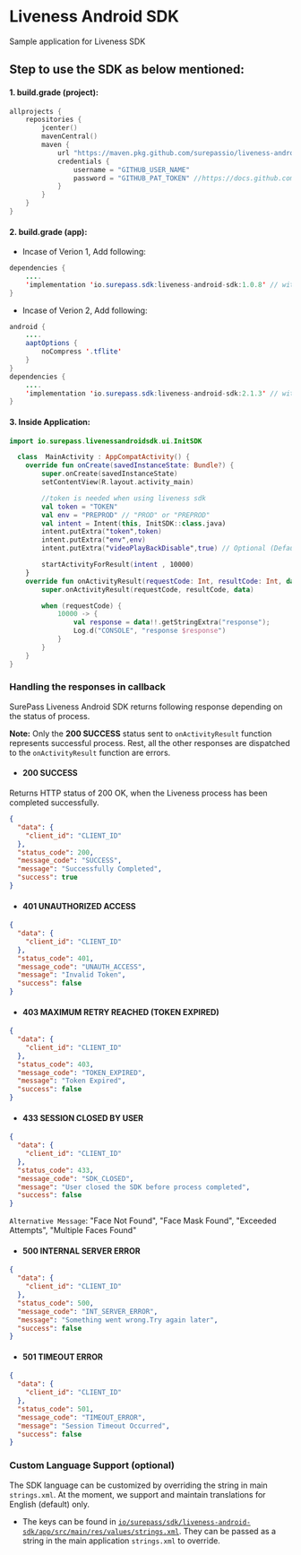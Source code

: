 # Liveness Android SDK
Sample application for Liveness SDK

## Step to use the SDK as below mentioned:

#### 1. build.grade (project):

```kotlin
allprojects {
    repositories {
        jcenter()
        mavenCentral()
        maven {
            url "https://maven.pkg.github.com/surepassio/liveness-android-sdk-sample-app"
            credentials {
                username = "GITHUB_USER_NAME"
                password = "GITHUB_PAT_TOKEN" //https://docs.github.com/en/github/authenticating-to-github/keeping-your-account-and-data-secure/creating-a-personal-access-token (Allow Package Install Permission)
            }
        }
    }
}
```

#### 2. build.grade (app):

- Incase of Verion 1, Add following:
```java
dependencies {
    ....
    'implementation 'io.surepass.sdk:liveness-android-sdk:1.0.8' // without Face Mask Detection
}
```
- Incase of Verion 2, Add following:

```java
android {
    ....
    aaptOptions {
        noCompress '.tflite'
    }
}
dependencies {
    ....
    'implementation 'io.surepass.sdk:liveness-android-sdk:2.1.3' // with Face Mask Detection
}
```
#### 3. Inside Application:

```kotlin
import io.surepass.livenessandroidsdk.ui.InitSDK

  class  MainActivity : AppCompatActivity() {
    override fun onCreate(savedInstanceState: Bundle?) {
        super.onCreate(savedInstanceState)
        setContentView(R.layout.activity_main)

        //token is needed when using liveness sdk
        val token = "TOKEN"
        val env = "PREPROD" // "PROD" or "PREPROD"
        val intent = Intent(this, InitSDK::class.java)
        intent.putExtra("token",token)
        intent.putExtra("env",env)
        intent.putExtra("videoPlayBackDisable",true) // Optional (Default: false)

        startActivityForResult(intent , 10000)
    }
    override fun onActivityResult(requestCode: Int, resultCode: Int, data: Intent?) {
        super.onActivityResult(requestCode, resultCode, data)

        when (requestCode) {
            10000 -> {
                val response = data!!.getStringExtra("response");
                Log.d("CONSOLE", "response $response")
            }
        }
    }
}
```

### Handling the responses in callback

SurePass Liveness Android SDK returns following response depending on the status of process.

**Note:** Only the **200 SUCCESS** status sent to `onActivityResult` function represents successful process. Rest, all the other responses are dispatched to the `onActivityResult` function are errors.

- #### 200 SUCCESS

Returns HTTP status of 200 OK, when the Liveness process has been completed successfully.

```json
{
  "data": {
    "client_id": "CLIENT_ID"
  },
  "status_code": 200,
  "message_code": "SUCCESS",
  "message": "Successfully Completed",
  "success": true
}
```

- #### 401 UNAUTHORIZED ACCESS

```json
{
  "data": {
    "client_id": "CLIENT_ID"
  },
  "status_code": 401,
  "message_code": "UNAUTH_ACCESS",
  "message": "Invalid Token",
  "success": false
}
```

- #### 403 MAXIMUM RETRY REACHED (TOKEN EXPIRED)

```json
{
  "data": {
    "client_id": "CLIENT_ID"
  },
  "status_code": 403,
  "message_code": "TOKEN_EXPIRED",
  "message": "Token Expired",
  "success": false
}
```

- #### 433 SESSION CLOSED BY USER

```json
{
  "data": {
    "client_id": "CLIENT_ID"
  },
  "status_code": 433,
  "message_code": "SDK_CLOSED",
  "message": "User closed the SDK before process completed",
  "success": false
}
```
`Alternative Message`: "Face Not Found", "Face Mask Found", "Exceeded Attempts", "Multiple Faces Found"

- #### 500 INTERNAL SERVER ERROR

```json
{
  "data": {
    "client_id": "CLIENT_ID"
  },
  "status_code": 500,
  "message_code": "INT_SERVER_ERROR",
  "message": "Something went wrong.Try again later",
  "success": false
}
```

- #### 501 TIMEOUT ERROR

```json
{
  "data": {
    "client_id": "CLIENT_ID"
  },
  "status_code": 501,
  "message_code": "TIMEOUT_ERROR",
  "message": "Session Timeout Occurred",
  "success": false
}
```

### Custom Language Support (optional)
  The SDK language can be customized by overriding the string in main `strings.xml`. At the moment, we support and maintain translations for English (default) only.

  - The keys can be found in [`io/surepass/sdk/liveness-android-sdk/app/src/main/res/values/strings.xml`](/io/surepass/sdk/liveness-android-sdk/app/src/main/res/values/strings.xml). They can be passed as a string in the main application `strings.xml` to override.

